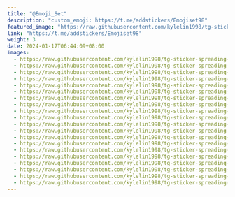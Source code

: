 ```yaml
---
title: "@Emoji_Set"
description: "custom_emoji: https://t.me/addstickers/Emojiset98"
featured_image: "https://raw.githubusercontent.com/kylelin1998/tg-sticker-spreading-worldwide-images/main/img/68b2daf1-9cfb-4301-bff8-84215be84151.jpg"
link: "https://t.me/addstickers/Emojiset98"
weight: 3
date: 2024-01-17T06:44:09+08:00
images:
  - https://raw.githubusercontent.com/kylelin1998/tg-sticker-spreading-worldwide-images/main/img/68b2daf1-9cfb-4301-bff8-84215be84151.jpg
  - https://raw.githubusercontent.com/kylelin1998/tg-sticker-spreading-worldwide-images/main/img/8d2d7807-ab97-4e93-95d2-be995a076c0a.jpg
  - https://raw.githubusercontent.com/kylelin1998/tg-sticker-spreading-worldwide-images/main/img/60904eb9-b9d5-4fd8-a13d-be5eec19a898.jpg
  - https://raw.githubusercontent.com/kylelin1998/tg-sticker-spreading-worldwide-images/main/img/4aa77ef0-7833-4ad6-ad9c-76f785bf54bf.jpg
  - https://raw.githubusercontent.com/kylelin1998/tg-sticker-spreading-worldwide-images/main/img/77eed53d-1959-4ce8-ab43-446c25d73720.jpg
  - https://raw.githubusercontent.com/kylelin1998/tg-sticker-spreading-worldwide-images/main/img/adc6cc74-c92f-4ceb-a3e6-41ad5ba7e982.jpg
  - https://raw.githubusercontent.com/kylelin1998/tg-sticker-spreading-worldwide-images/main/img/6b8dc11c-e6fe-42ef-bf7f-c584536a0bfb.jpg
  - https://raw.githubusercontent.com/kylelin1998/tg-sticker-spreading-worldwide-images/main/img/34db1d49-6b8b-4227-8df5-25efa163ca7a.jpg
  - https://raw.githubusercontent.com/kylelin1998/tg-sticker-spreading-worldwide-images/main/img/52b50129-e16e-4e97-9929-fe9a1ee569e1.jpg
  - https://raw.githubusercontent.com/kylelin1998/tg-sticker-spreading-worldwide-images/main/img/b2521a9f-78d8-43d0-894d-e0ae14dc191a.jpg
  - https://raw.githubusercontent.com/kylelin1998/tg-sticker-spreading-worldwide-images/main/img/d3155415-de9b-4cae-ab96-fc8b5a6462e7.jpg
  - https://raw.githubusercontent.com/kylelin1998/tg-sticker-spreading-worldwide-images/main/img/1de1f4f5-f2c7-4443-ada0-377a9acd7d67.jpg
  - https://raw.githubusercontent.com/kylelin1998/tg-sticker-spreading-worldwide-images/main/img/4f61bdff-f778-46a4-b1c4-52436681cab9.jpg
  - https://raw.githubusercontent.com/kylelin1998/tg-sticker-spreading-worldwide-images/main/img/88708eea-d90d-403b-a222-a94241f71f01.jpg
  - https://raw.githubusercontent.com/kylelin1998/tg-sticker-spreading-worldwide-images/main/img/6a571fc3-f196-41ed-b1e7-7f12a6c8dbc9.jpg
  - https://raw.githubusercontent.com/kylelin1998/tg-sticker-spreading-worldwide-images/main/img/58d8acee-2216-4893-ae42-2f5bac17160e.jpg
  - https://raw.githubusercontent.com/kylelin1998/tg-sticker-spreading-worldwide-images/main/img/d3733c38-cb0d-4962-adad-0859ba7f62cc.jpg
  - https://raw.githubusercontent.com/kylelin1998/tg-sticker-spreading-worldwide-images/main/img/7fc066d0-d131-4ae7-bd26-1b855e09bc67.jpg
  - https://raw.githubusercontent.com/kylelin1998/tg-sticker-spreading-worldwide-images/main/img/1cd55a0a-712a-457d-b9ed-94ab453066a5.jpg
  - https://raw.githubusercontent.com/kylelin1998/tg-sticker-spreading-worldwide-images/main/img/3eed5a1a-027e-4f5c-8ffb-cbc91ecf4849.jpg
---
```

